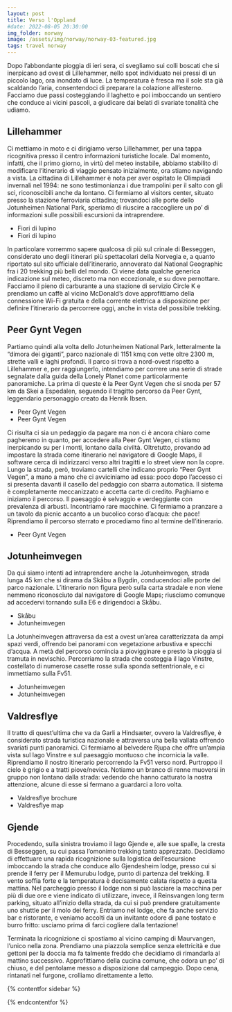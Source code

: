 ```yaml
---
layout: post
title: Verso l'Oppland
#date: 2022-08-05 20:30:00
img_folder: norway
image: /assets/img/norway/norway-03-featured.jpg
tags: travel norway
---
```


Dopo l’abbondante pioggia di ieri sera, ci svegliamo sui colli boscati che si inerpicano ad ovest di Lillehammer, nello spot individuato nei pressi di un piccolo lago, ora inondato di luce. La temperatura è fresca ma il sole sta già scaldando l’aria, consentendoci di preparare la colazione all’esterno. Facciamo due passi costeggiando il laghetto e poi imboccando un sentiero che conduce ai vicini pascoli, a giudicare dai belati di svariate tonalità che udiamo.

## Lillehammer

Ci mettiamo in moto e ci dirigiamo verso Lillehammer, per una tappa ricognitiva presso il centro informazioni turistiche locale. Dal momento, infatti, che il primo giorno, in virtù del meteo instabile, abbiamo stabilito di modificare l’itinerario di viaggio pensato inizialmente, ora stiamo navigando a vista. La cittadina di Lillehammer è nota per aver ospitato le Olimpiadi invernali nel 1994: ne sono testimonianza i due trampolini per il salto con gli sci, riconoscibili anche da lontano. Ci fermiamo al visitors center, situato presso la stazione ferroviaria cittadina; trovandoci alle porte dello Jotunheimen National Park, speriamo di riuscire a raccogliere un po’ di informazioni sulle possibili escursioni da intraprendere.

* Fiori di lupino
* Fiori di lupino

In particolare vorremmo sapere qualcosa di più sul crinale di Besseggen, considerato uno degli itinerari più spettacolari della Norvegia e, a quanto riportato sul sito ufficiale dell’itinerario, annoverato dal National Geographic fra i 20 trekking più belli del mondo. Ci viene data qualche generica indicazione sul meteo, discreto ma non eccezionale, e su dove pernottare. Facciamo il pieno di carburante a una stazione di servizio Circle K e prendiamo un caffè al vicino McDonald’s dove approfittiamo della connessione Wi-Fi gratuita e della corrente elettrica a disposizione per definire l’itinerario da percorrere oggi, anche in vista del possibile trekking.

## Peer Gynt Vegen

Partiamo quindi alla volta dello Jotunheimen National Park, letteralmente la “dimora dei giganti”, parco nazionale di 1151 kmq con vette oltre 2300 m, strette valli e laghi profondi. Il parco si trova a nord-ovest rispetto a Lillehammer e, per raggiungerlo, intendiamo per correre una serie di strade segnalate dalla guida della Lonely Planet come particolarmente panoramiche. La prima di queste è la Peer Gynt Vegen che si snoda per 57 km da Skei a Espedalen, seguendo il tragitto percorso da Peer Gynt, leggendario personaggio creato da Henrik Ibsen.

* Peer Gynt Vegen
* Peer Gynt Vegen

Ci risulta ci sia un pedaggio da pagare ma non ci è ancora chiaro come pagheremo in quanto, per accedere alla Peer Gynt Vegen, ci stiamo inerpicando su per i monti, lontano dalla civiltà. Oltretutto, provando ad impostare la strada come itinerario nel navigatore di Google Maps, il software cerca di indirizzarci verso altri tragitti e lo street view non la copre. Lungo la strada, però, troviamo cartelli che indicano proprio “Peer Gynt Vegen”, a mano a mano che ci avviciniamo ad essa: poco dopo l’accesso ci si presenta davanti il casello del pedaggio con sbarra automatica. Il sistema è completamente meccanizzato e accetta carte di credito. Paghiamo e iniziamo il percorso. Il paesaggio è selvaggio e verdeggiante con prevalenza di arbusti. Incontriamo rare macchine. Ci fermiamo a pranzare a un tavolo da picnic accanto a un bucolico corso d’acqua: che pace! Riprendiamo il percorso sterrato e procediamo fino al termine dell’itinerario.

* Peer Gynt Vegen

## Jotunheimvegen

Da qui siamo intenti ad intraprendere anche la Jotunheimvegen, strada lunga 45 km che si dirama da Skåbu a Bygdin, conducendoci alle porte del parco nazionale. L’itinerario non figura però sulla carta stradale e non viene nemmeno riconosciuto dal navigatore di Google Maps; riusciamo comunque ad accedervi tornando sulla E6 e dirigendoci a Skåbu.

* Skåbu
* Jotunheimvegen

La Jotunheimvegen attraversa da est a ovest un’area caratterizzata da ampi spazi verdi, offrendo bei panorami con vegetazione arbustiva e specchi d’acqua. A metà del percorso comincia a piovigginare e presto la pioggia si tramuta in nevischio. Percorriamo la strada che costeggia il lago Vinstre, costellato di numerose casette rosse sulla sponda settentrionale, e ci immettiamo sulla Fv51. 

* Jotunheimvegen
* Jotunheimvegen

## Valdresflye

Il tratto di quest’ultima che va da Garli a Hindsæter, ovvero la Valdresflye, è considerato strada turistica nazionale e attraversa una bella vallata offrendo svariati punti panoramici. Ci fermiamo al belvedere Rjupa che offre un’ampia vista sul lago Vinstre e sul paesaggio montuoso che incornicia la valle. Riprendiamo il nostro itinerario percorrendo la Fv51 verso nord. Purtroppo il cielo è grigio e a tratti piove/nevica. Notiamo un branco di renne muoversi in gruppo non lontano dalla strada: vedendo che hanno catturato la nostra attenzione, alcune di esse si fermano a guardarci a loro volta.

* Valdresflye brochure
* Valdresflye map

## Gjende

Procedendo, sulla sinistra troviamo il lago Gjende e, alle sue spalle, la cresta di Besseggen, su cui passa l’omonimo trekking tanto apprezzato. Decidiamo di effettuare una rapida ricognizione sulla logistica dell’escursione imboccando la strada che conduce allo Gjendesheim lodge, presso cui si prende il ferry per il Memurubu lodge, punto di partenza del trekking. Il vento soffia forte e la temperatura è decisamente calata rispetto a questa mattina. Nel parcheggio presso il lodge non si può lasciare la macchina per più di due ore e viene indicato di utilizzare, invece, il Reinsvangen long term parking, situato all’inizio della strada, da cui si può prendere gratuitamente uno shuttle per il molo dei ferry. Entriamo nel lodge, che fa anche servizio bar e ristorante, e veniamo accolti da un invitante odore di pane tostato e burro fritto: usciamo prima di farci cogliere dalla tentazione!

Terminata la ricognizione ci spostiamo al vicino camping di Maurvangen, l’unico nella zona. Prendiamo una piazzola semplice senza elettricità e due gettoni per la doccia ma fa talmente freddo che decidiamo di rimandarla al mattino successivo. Approfittiamo della cucina comune, che odora un po’ di chiuso, e del pentolame messo a disposizione dal campeggio. Dopo cena, rintanati nel furgone, crolliamo direttamente a letto.  

{% contentfor sidebar %}

{% endcontentfor %}
